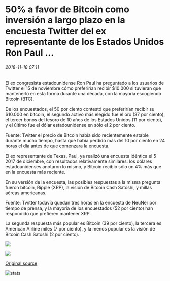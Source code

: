 # 50% a favor de Bitcoin como inversión a largo plazo en la encuesta Twitter del ex representante de los Estados Unidos Ron Paul ...

###### 2018-11-18 07:11

El ex congresista estadounidense Ron Paul ha preguntado a los usuarios de Twitter el 15 de noviembre cómo preferirían recibir $10.000 si tuvieran que mantenerlo en esta forma durante una década, con la mayoría escogiendo Bitcoin (BTC).

De los encuestados, el 50 por ciento contestó que preferirían recibir su $10.000 en bitcoin, el segundo activo más elegido fue el oro (37 por ciento), el tercer bonos del tesoro de 10 años de los Estados Unidos (11 por ciento), y el último fue el dólar estadounidense en sólo el 2 por ciento.

Fuente: Twitter el precio de Bitcoin había sido recientemente estable durante mucho tiempo, hasta que había perdido más del 10 por ciento en 24 horas el día antes de que comenzara la encuesta.

El ex representante de Texas, Paul, ya realizó una encuesta idéntica el 5 2017 de diciembre, con resultados relativamente similares: los dólares estadounidenses anotaron lo mismo, y Bitcoin recibió sólo un 4% más que en la encuesta más reciente.

En su versión de la encuesta, las posibles respuestas a la misma pregunta fueron bitcoin, Ripple (XRP), la visión de Bitcoin Cash Satoshi, y millas aéreas americanas.

Fuente: Twitter todavía quedan tres horas en la encuesta de NeuNer por tiempo de prensa, y la mayoría de los encuestados (52 por ciento) han respondido que prefieren mantener XRP.

La segunda respuesta más popular es Bitcoin (39 por ciento), la tercera es American Airline miles (7 por ciento), y la menos popular es la visión de Bitcoin Cash Satoshi (2 por ciento).

![](https://s3.cointelegraph.com/storage/uploads/view/5107de6e16ab2451415f1132e8415b0e.png)

![](https://s3.cointelegraph.com/storage/uploads/view/61e3d2bd1880d7c64384730a7830f8e7.png)

[Original source](https://cointelegraph.com/news/50-favor-bitcoin-as-long-term-investment-in-former-us-rep-ron-pauls-twitter-surveym)

![stats](https://c.statcounter.com/11760860/0/a89fa40b/1/ "stats")